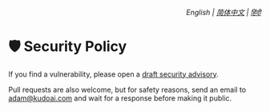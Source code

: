 <div align="right">
    <h6>
        <picture>
            <source type="image/svg+xml" media="(prefers-color-scheme: dark)" srcset="https://media.chatgptwidescreen.com/images/icons/earth/white/icon32.svg?latest">
            <img height=14 src="https://media.chatgptwidescreen.com/images/icons/earth/black/icon32.svg?latest">
        </picture>
        &nbsp;English |
        <a href="https://docs.chatgptwidescreen.com/zh-cn/SECURITY.md">简体中文</a> |
        <a href="https://docs.chatgptwidescreen.com/hi/SECURITY.md">हिंदी</a>
    </h6>
</div>

# 🛡️ Security Policy

If you find a vulnerability, please open a [draft security advisory](https://github.chatgptwidescreen.com/security/advisories/new).

Pull requests are also welcome, but for safety reasons, send an email to <adam@kudoai.com> and wait for a response before making it public.
